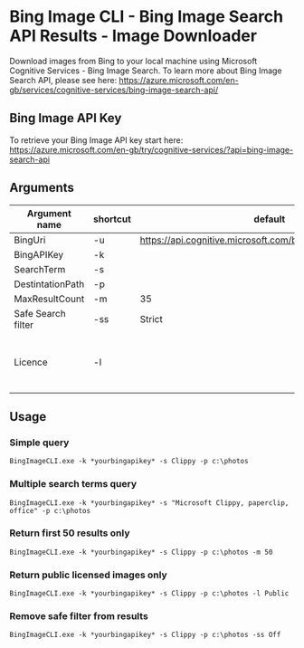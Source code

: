 # Bing Image CLI - Bing Image Search API Results - Image Downloader
Download images from Bing to your local machine using Microsoft Cognitive Services - Bing Image Search.  To learn more about Bing Image Search API, please see here: https://azure.microsoft.com/en-gb/services/cognitive-services/bing-image-search-api/

## Bing Image API Key
To retrieve your Bing Image API key start here: https://azure.microsoft.com/en-gb/try/cognitive-services/?api=bing-image-search-api

## Arguments

| Argument name | shortcut | default | values |
|----|----|----|----|
| BingUri | -u | https://api.cognitive.microsoft.com/bing/v7.0/images/search | |
| BingAPIKey | -k | | |
| SearchTerm | -s | | |
| DestintationPath | -p | | |
| MaxResultCount | -m | 35 | 1-150 |
| Safe Search filter| -ss | Strict | Off, Moderate, Strict |
|Licence | -l| | Any, Public, Share, ShareCommercially, Modify, ModifyCommercially, All |

## Usage

### Simple query
```
BingImageCLI.exe -k *yourbingapikey* -s Clippy -p c:\photos
```

### Multiple search terms query
```
BingImageCLI.exe -k *yourbingapikey* -s "Microsoft Clippy, paperclip, office" -p c:\photos
```

### Return first 50 results only
```
BingImageCLI.exe -k *yourbingapikey* -s Clippy -p c:\photos -m 50
```

### Return public licensed images only
```
BingImageCLI.exe -k *yourbingapikey* -s Clippy -p c:\photos -l Public
```

### Remove safe filter from results
```
BingImageCLI.exe -k *yourbingapikey* -s Clippy -p c:\photos -ss Off
```





